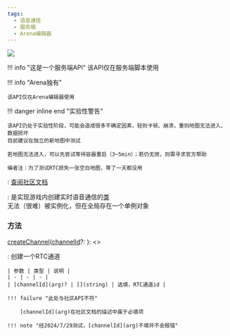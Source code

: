 ```yaml
---
tags:
  - 语音通信
  - 服务端
  - Arena编辑器
---
```


<a href="https://github.com/qndm"><img src="https://img.shields.io/badge/%E8%B4%A1%E7%8C%AE%E8%80%85-qndm-blue"></img></a>

!!! info "这是一个服务端API"
    该API仅在服务端脚本使用

!!! info "Arena独有"

    该API仅在Arena编辑器使用

!!! danger inline end "实验性警告"

    该API仍处于实验性阶段，可能会造成很多不确定因素，轻则卡顿、崩溃，重则地图无法进入、数据损坏  
    目前建议在独立的新地图中测试

    若地图无法进入，可以先尝试等待容器重启（3~5min）；若仍无效，则需寻求官方帮助

    编者注：为了测试RTC损失一张空白地图，等了一天都没用

: [查阅社区文档](https://www.yuque.com/box3lab/api/hwzgw2br9ri4r023)

:   [](GameRTC)是实现游戏内创建实时语音通信的[类](class)  
    [](GameRTC)无法（很难）被实例化，但在全局存在一个单例对象[](rtc)

### 方法
[createChannel](hiddenMethod)([channelId](arg)?: [](string)): [](Promise)<[](GameRTCChannel)>

:   创建一个RTC通道

    | 参数 | 类型 | 说明 |
    | - | - | - |
    | [channelId](arg)? | [](string) | 选填，RTC通道id |

    !!! failure "此处与社区API不符"

        [channelId](arg)在社区文档的描述中属于必填项

    !!! note "经2024/7/29测试，[channelId](arg)不填并不会报错"